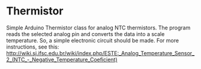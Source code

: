 # Thermistor
Simple Arduino Thermistor class for analog NTC thermistors.
The program reads the selected analog pin and converts the data into a scale temperature. So, a simple electronic circuit should be made.
For more instructions, see this: http://wiki.sj.ifsc.edu.br/wiki/index.php/ESTE:_Analog_Temperature_Sensor_2_(NTC_-_Negative_Temperature_Coeficient)
